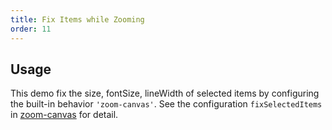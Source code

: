```yaml
---
title: Fix Items while Zooming
order: 11
---
```


## Usage

This demo fix the size, fontSize, lineWidth of selected items by configuring the built-in behavior `'zoom-canvas'`. See the configuration `fixSelectedItems` in [zoom-canvas](/en/docs/manual/middle/states/defaultBehavior#zoom-canvas) for detail.